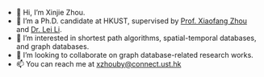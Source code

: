 - 👋 Hi, I’m Xinjie Zhou.
- 🌱 I’m a Ph.D. candidate at HKUST, supervised by [Prof. Xiaofang Zhou](https://sites.google.com/view/xiaofang-zhou) and [Dr. Lei Li](https://sites.google.com/view/leili).
- 👀 I’m interested in shortest path algorithms, spatial-temporal databases, and graph databases.
- 💞️ I’m looking to collaborate on graph database-related research works.
- 📫 You can reach me at xzhouby@connect.ust.hk

<!---
ZXJ-DSA/ZXJ-DSA is a ✨ special ✨ repository because its `README.md` (this file) appears on your GitHub profile.
You can click the Preview link to take a look at your changes.
--->
